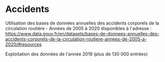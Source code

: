 # Accidents

Utilisation des bases de données annuelles des accidents corporels de la circulation routière - Années de 2005 à 2020 disponibles à l'adresse : https://www.data.gouv.fr/en/datasets/bases-de-donnees-annuelles-des-accidents-corporels-de-la-circulation-routiere-annees-de-2005-a-2020/#resources

Exploitation des données de l'année 2019 (plus de 130 000 entrées)

